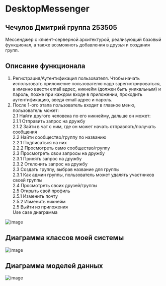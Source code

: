 # DesktopMessenger
## Чечулов Дмитрий группа 253505
Мессенджер с клиент-серверной архитектурой, реализующий базовый функционал, а также возможноть добавления в друзья и создания групп.
## Описание функционала
1. Регистрация/Аутентификация пользователя.  Чтобы начать использовать приложение пользователю надо зарегистрироваться, а именно ввести email адрес, никнейм (должен быть уникальным) и пароль, позже при каждом входе в приложении, проходить аутентификацию, введя email адрес и пароль.
2. После 1-ого этапа пользователь входит в главное меню,  пользователь может:  
2.1 Найти другого человека по его никнейму, дальше он может:  
 2.1.1 Отправить запрос на дружбу  
 2.1.2 Зайти в чат с ним, где он может начать отправлять/получать сообщения  
2.2 Найти сообщество/группу по названию   
 2.2.1 Подписаться на них  
 2.2.2 Просмотреть само сообщество/группу  
2.3 Просмотреть свои запросы на дружбу  
 2.3.1 Принять запрос на дружбу  
 2.3.2 Отклонить запрос на дружбу  
2.3 Создать группу, выбрав название для группы  
 2.3.1 Как админ группы, пользователь может удалять участников своей группы  
2.4 Просмотреть своих друзей/группы  
2.5 Открыть свой профиль  
 2.5.1 Изменить почту  
 2.5.2 Изменить никнейм  
2.5 Выйти из приложения  
Use case диаграмма
  
![image](https://github.com/dimachechulov/DesktopMessenger/assets/108677156/70344ddf-1a1b-4037-818e-6b2f7b4e1137)

## Диаграмма классов моей системы
![image](https://github.com/dimachechulov/DesktopMessenger/assets/108677156/ec8ba455-a0e1-46dc-ab10-b59114bb8129)





## Диаграмма моделей данных

![image](https://github.com/dimachechulov/DesktopMessenger/assets/108677156/9a87a4fc-c0e7-4246-b8f7-da596f92d192)


